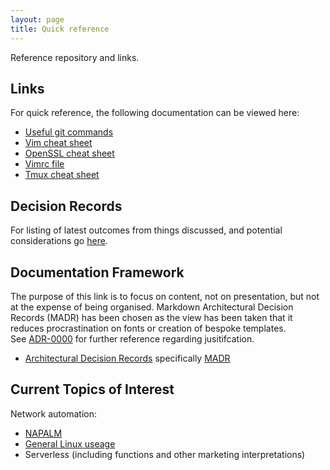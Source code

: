 ```yaml
---
layout: page
title: Quick reference
---
```


Reference repository and links.

## Links

For quick reference, the following documentation can be viewed here:

* [Useful git commands](https://niksheridan.github.io/appendices/KB00001_git_cheatsheet.html)
* [Vim cheat sheet](https://vim.rtorr.com)
* [OpenSSL cheat sheet](https://niksheridan.github.io/appendices/KB00101_openssl.md)
* [Vimrc file](https://raw.githubusercontent.com/niksheridan/niksheridan.github.io/master/appendices/.vimrc)
* [Tmux cheat sheet](https://tmuxcheatsheet.com)

## Decision Records

For listing of latest outcomes from things discussed, and potential 
considerations go [here](https://niksheridan.github.io/decisions).

## Documentation Framework

The purpose of this link is to focus on content, not on presentation, but not 
at the expense of being organised.  Markdown Architectural Decision Records 
(MADR) has been chosen as the view has been taken that it reduces 
procrastination on fonts or creation of bespoke templates.  
See [ADR-0000](https://niksheridan.github.io/decisions/ADR-0000_use_of_MADRs.html) 
for further reference regarding jusitifcation.

* [Architectural Decision Records](https://adr.github.io/) specifically 
[MADR](https://github.com/adr/madr)

## Current Topics of Interest

Network automation:

* [NAPALM](https://napalm.readthedocs.io/en/latest/)
* [General Linux useage](https://niksheridan.github.io/decisions/ADR-0001_use_of_linux.html)
* Serverless (including functions and other marketing interpretations)

